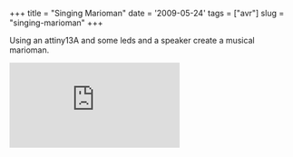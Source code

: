 +++
title = "Singing Marioman"
date = '2009-05-24'
tags = ["avr"]
slug = "singing-marioman"
+++

Using an attiny13A and some leds and a speaker create a musical
marioman.

<iframe src="http://www.youtube.com/embed/rCdSEzUQ3ok" style="border: none"></iframe>
